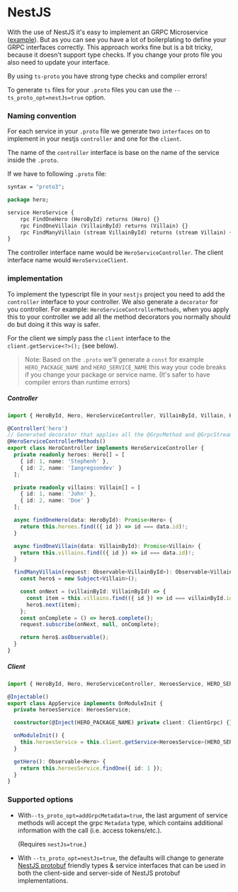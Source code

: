 NestJS
=====
With the use of NestJS it's easy to implement an GRPC Microservice ([example](https://docs.nestjs.com/microservices/grpc)). But as you can see you have a lot of boilerplating to define your GRPC interfaces correctly. This approach works fine but is a bit tricky, because it doesn't support type checks. If you change your proto file you also need to update your interface.

By using `ts-proto` you have strong type checks and compiler errors!

To generate `ts` files for your `.proto` files you can use the `--ts_proto_opt=nestJs=true` option.

### Naming convention
For each service in your `.proto` file we generate two `interfaces` on to implement in your nestjs `controller` and one for the `client`.

The name of the `controller` interface is base on the name of the service inside the `.proto`.

If we have to following `.proto` file:
```protobuf
syntax = "proto3";

package hero;

service HeroService {
    rpc FindOneHero (HeroById) returns (Hero) {}
    rpc FindOneVillain (VillainById) returns (Villain) {}
    rpc FindManyVillain (stream VillainById) returns (stream Villain) {}
}
```

The controller interface name would be `HeroServiceController`.
The client interface name would  `HeroServiceClient`.

### implementation
To implement the typescript file in your `nestjs` project you need to add the `controller` interface to your controller. We also generate a `decorator` for you controller. For example: `HeroServiceControllerMethods`, when you apply this to your controller we add all the method decorators you normally should do but doing it this way is safer.

For the client we simply pass the `client` interface to the `client.getService<?>();` (see below).

> Note: Based on the `.proto` we'll generate a `const` for example `HERO_PACKAGE_NAME` and `HERO_SERVICE_NAME` this way your code breaks if you change your package or service name. (It's safer to have compiler errors than runtime errors)

##### Controller

```typescript
import { HeroById, Hero, HeroServiceController, VillainById, Villain, HeroServiceControllerMethods } from '../hero';

@Controller('hero')
// Generated decorator that applies all the @GrpcMethod and @GrpcStreamMethod to the right methods
@HeroServiceControllerMethods()
export class HeroController implements HeroServiceController {
  private readonly heroes: Hero[] = [
    { id: 1, name: 'Stephenh' },
    { id: 2, name: 'Iangregsondev' }
  ];

  private readonly villains: Villain[] = [
    { id: 1, name: 'John' },
    { id: 2, name: 'Doe' }
  ];

  async findOneHero(data: HeroById): Promise<Hero> {
    return this.heroes.find(({ id }) => id === data.id)!;
  }

  async findOneVillain(data: VillainById): Promise<Villain> {
    return this.villains.find(({ id }) => id === data.id)!;
  }

  findManyVillain(request: Observable<VillainById>): Observable<Villain> {
    const hero$ = new Subject<Villain>();

    const onNext = (villainById: VillainById) => {
      const item = this.villains.find(({ id }) => id === villainById.id);
      hero$.next(item);
    };
    const onComplete = () => hero$.complete();
    request.subscribe(onNext, null, onComplete);

    return hero$.asObservable();
  }
}
```

##### Client

```typescript
import { HeroById, Hero, HeroServiceController, HeroesService, HERO_SERVICE_NAME, HERO_PACKAGE_NAME } from '../hero';

@Injectable()
export class AppService implements OnModuleInit {
  private heroesService: HeroesService;

  constructor(@Inject(HERO_PACKAGE_NAME) private client: ClientGrpc) {}

  onModuleInit() {
    this.heroesService = this.client.getService<HeroesService>(HERO_SERVICE_NAME);
  }

  getHero(): Observable<Hero> {
    return this.heroesService.findOne({ id: 1 });
  }
}
```

### Supported options

* With`--ts_proto_opt=addGrpcMetadata=true`, the last argument of service methods will accept the grpc `Metadata` type, which contains additional information with the call (i.e. access tokens/etc.).

  (Requires `nestJs=true`.)

* With `--ts_proto_opt=nestJs=true`, the defaults will change to generate [NestJS protobuf](https://docs.nestjs.com/microservices/grpc) friendly types & service interfaces that can be used in both the client-side and server-side of NestJS protobuf implementations.
